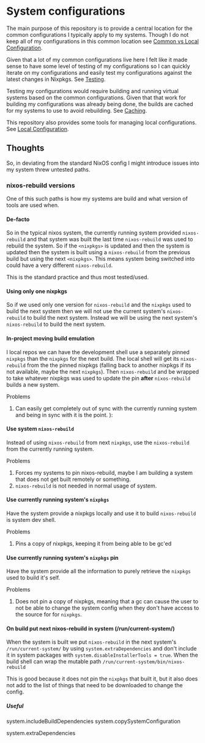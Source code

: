 # System configurations

The main purpose of this repository is to provide a central location for the
common configurations I typically apply to my systems. Though I do not keep all
of my configurations in this common location
see [Common vs Local Configuration](common-vs-local-config.md).

Given that a lot of my common configurations live here I felt like it made sense
to have some level of testing of my configurations so I can quickly iterate on
my configurations and easily test my configurations against the latest changes
in Nixpkgs. See [Testing](testing.md).

Testing my configurations would require building and running virtual systems
based on the common configurations. Given that that work for building
my configurations was already being done, the builds are cached for my systems
to use to avoid rebuilding. See [Caching](caching.md).

This repository also provides some tools for managing local configurations. See
[Local Configuration](local-config.md).

## Thoughts

So, in deviating from the standard NixOS config I might introduce issues into
my system threw untested paths.

### nixos-rebuild versions

One of this such paths is how my systems are build and what version of tools are
used when.

#### De-facto

So in the typical nixos system, the currently running system provided
`nixos-rebuild` and that system was built the last time `nixos-rebuild` was
used to rebuild the system. So if the `<nixpkgs>` is updated and then the
system is updated then the system is built using a `nixos-rebuild` from the
previous build but using the next `<nixpkgs>`. This means system being switched
into could have a very different `nixos-rebuild`.

This is the standard practice and thus most tested/used.

#### Using only one nixpkgs

So if we used only one version for `nixos-rebuild` and the `nixpkgs` used to
build the next system then we will not use the current system's `nixos-rebuild`
to build the next system. Instead we will be using the next system's
`nixos-rebuild` to build the next system.

#### In-project moving build emulation

I local repos we can have the development shell use a separately pinned `nixpkgs`
than the `nixpkgs` for the next build. The local shell will get its
`nixos-rebuild` from the the pinned nixpkgs (falling back to another nixpkgs if
its not available, maybe the next `nixpkgs`). Then `nixos-rebuild` and be
wrapped to take whatever nixpkgs was used to update the pin **after**
`nixos-rebuild` builds a new system.

Problems

1. Can easily get completely out of sync with the currently running system and
being in sync with it is the point. ):

#### Use system `nixos-rebuild`

Instead of using `nixos-rebuild` from next `nixpkgs`, use the `nixos-rebuild`
from the currently running system.

Problems

1. Forces my systems to pin nixos-rebuild, maybe I am building a system that
does not get built remotely or something.
2. `nixos-rebuild` is not needed in normal usage of system.

#### Use currently running system's `nixpkgs`

Have the system provide a nixpkgs locally and use it to build `nixos-rebuild` is
system dev shell.

Problems

1. Pins a copy of nixpkgs, keeping it from being able to be gc'ed

#### Use currently running system's `nixpkgs` pin

Have the system provide all the information to purely retrieve the `nixpkgs`
used to build it's self.

Problems

1. Does not pin a copy of nixpkgs, meaning that a gc can cause the user to not
be able to change the system config when they don't have access to the source for
for `nixpkgs`.

#### On build put next nixos-rebuild in system (/run/current-system/)

When the system is built we put `nixos-rebuild` in the next system's
`/run/current-system/` by using `system.extraDependencies` and don't include it
in system packages with `system.disableInstallerTools = true`. When the build
shell can wrap the mutable path `/run/current-system/bin/nixos-rebuild`

This is good because it does not pin the `nixpkgs` that built it, but it also
does not add to the list of things that need to be downloaded to change the
config.

##### Useful

system.includeBuildDependencies
system.copySystemConfiguration

system.extraDependencies
